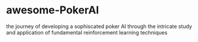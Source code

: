 # awesome-PokerAI
the journey of developing a sophiscated poker AI through the intricate study and application of fundamental reinforcement learning techniques

